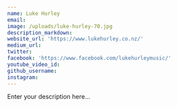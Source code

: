 ```yaml
---
name: Luke Hurley
email:
image: /uploads/luke-hurley-70.jpg
description_markdown:
website_url: 'https://www.lukehurley.co.nz/'
medium_url:
twitter:
facebook: 'https://www.facebook.com/lukehurleymusic/'
youtube_video_id:
github_username:
instagram:
---
```


Enter your description here...
